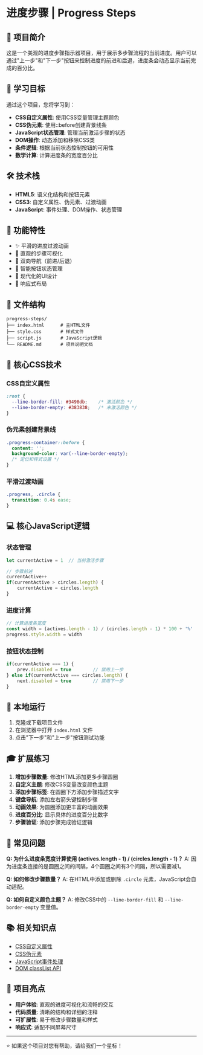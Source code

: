 # 进度步骤 | Progress Steps

## 📖 项目简介

这是一个美观的进度步骤指示器项目，用于展示多步骤流程的当前进度。用户可以通过"上一步"和"下一步"按钮来控制进度的前进和后退，进度条会动态显示当前完成的百分比。

## 🎯 学习目标

通过这个项目，您将学习到：

- **CSS自定义属性**: 使用CSS变量管理主题颜色
- **CSS伪元素**: 使用::before创建背景线条
- **JavaScript状态管理**: 管理当前激活步骤的状态
- **DOM操作**: 动态添加和移除CSS类
- **条件逻辑**: 根据当前状态控制按钮的可用性
- **数学计算**: 计算进度条的宽度百分比

## 🛠️ 技术栈

- **HTML5**: 语义化结构和按钮元素
- **CSS3**: 自定义属性、伪元素、过渡动画
- **JavaScript**: 事件处理、DOM操作、状态管理

## 🚀 功能特性

- ✨ 平滑的进度过渡动画
- 🎯 直观的步骤可视化
- 🔄 双向导航（前进/后退）
- 🚫 智能按钮状态管理
- 🎨 现代化的UI设计
- 📱 响应式布局

## 📁 文件结构

```
progress-steps/
├── index.html      # 主HTML文件
├── style.css       # 样式文件
├── script.js       # JavaScript逻辑
└── README.md       # 项目说明文档
```

## 🎨 核心CSS技术

### CSS自定义属性
```css
:root {
  --line-border-fill: #3498db;    /* 激活颜色 */
  --line-border-empty: #383838;   /* 未激活颜色 */
}
```

### 伪元素创建背景线
```css
.progress-container::before {
  content: '';
  background-color: var(--line-border-empty);
  /* 定位和样式设置 */
}
```

### 平滑过渡动画
```css
.progress, .circle {
  transition: 0.4s ease;
}
```

## 💻 核心JavaScript逻辑

### 状态管理
```javascript
let currentActive = 1  // 当前激活步骤

// 步骤前进
currentActive++
if(currentActive > circles.length) {
    currentActive = circles.length
}
```

### 进度计算
```javascript
// 计算进度条宽度
const width = (actives.length - 1) / (circles.length - 1) * 100 + '%'
progress.style.width = width
```

### 按钮状态控制
```javascript
if(currentActive === 1) {
    prev.disabled = true        // 禁用上一步
} else if(currentActive === circles.length) {
    next.disabled = true        // 禁用下一步
}
```

## 🔧 本地运行

1. 克隆或下载项目文件
2. 在浏览器中打开 `index.html` 文件
3. 点击"下一步"和"上一步"按钮测试功能

## 🎓 扩展练习

1. **增加步骤数量**: 修改HTML添加更多步骤圆圈
2. **自定义主题**: 修改CSS变量改变颜色主题
3. **添加步骤标签**: 在圆圈下方添加步骤描述文字
4. **键盘导航**: 添加左右箭头键控制步骤
5. **动画效果**: 为圆圈添加更丰富的动画效果
6. **进度百分比**: 显示具体的进度百分比数字
7. **步骤验证**: 添加步骤完成验证逻辑

## 🐛 常见问题

**Q: 为什么进度条宽度计算使用 (actives.length - 1) / (circles.length - 1)？**
A: 因为进度条连接的是圆圈之间的间隔，4个圆圈之间有3个间隔，所以需要减1。

**Q: 如何修改步骤数量？**
A: 在HTML中添加或删除 `.circle` 元素，JavaScript会自动适配。

**Q: 如何自定义颜色主题？**
A: 修改CSS中的 `--line-border-fill` 和 `--line-border-empty` 变量值。

## 📚 相关知识点

- [CSS自定义属性](https://developer.mozilla.org/zh-CN/docs/Web/CSS/--*)
- [CSS伪元素](https://developer.mozilla.org/zh-CN/docs/Web/CSS/Pseudo-elements)
- [JavaScript事件处理](https://developer.mozilla.org/zh-CN/docs/Web/API/EventTarget/addEventListener)
- [DOM classList API](https://developer.mozilla.org/zh-CN/docs/Web/API/Element/classList)

## 🌟 项目亮点

- **用户体验**: 直观的进度可视化和流畅的交互
- **代码质量**: 清晰的结构和详细的注释
- **可扩展性**: 易于修改步骤数量和样式
- **响应式**: 适配不同屏幕尺寸

---

⭐ 如果这个项目对您有帮助，请给我们一个星标！
